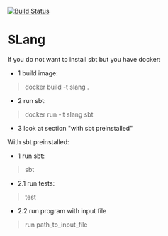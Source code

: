 [![Build Status](https://travis-ci.org/jbryl7/SLang.svg?branch=master)](https://travis-ci.org/jbryl7/SLang)
# SLang

If you do not want to install sbt but you have docker:
- 1 build image:
> docker build -t slang .
- 2 run sbt:
> docker run -it slang sbt
- 3 look at section "with sbt preinstalled"

With sbt preinstalled:
- 1 run sbt:
> sbt
- 2.1 run tests:
> test
- 2.2 run program with input file
> run path_to_input_file

